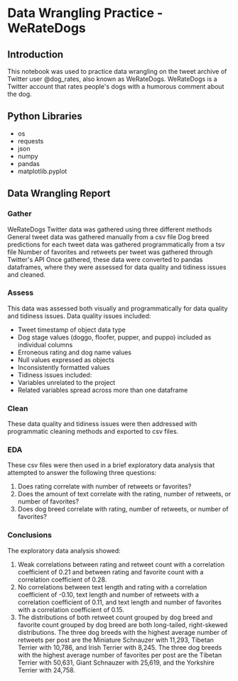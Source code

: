 # Data Wrangling Practice - WeRateDogs

## Introduction
This notebook was used to practice data wrangling on the tweet archive of Twitter user @dog_rates, also known as WeRateDogs. WeRateDogs is a Twitter account that rates people's dogs with a humorous comment about the dog. 

## Python Libraries
- os
- requests
- json
- numpy
- pandas
- matplotlib.pyplot

## Data Wrangling Report

### Gather
WeRateDogs Twitter data was gathered using three different methods
General tweet data was gathered manually from a csv file
Dog breed predictions for each tweet data was gathered programmatically from a tsv file
Number of favorites and retweets per tweet was gathered through Twitter's API
Once gathered, these data were converted to pandas dataframes, where they were assessed for data quality and tidiness issues and cleaned.

### Assess
This data was assessed both visually and programmatically for data quality and tidiness issues. Data quality issues included:
- Tweet timestamp of object data type
- Dog stage values (doggo, floofer, pupper, and puppo) included as individual columns
- Erroneous rating and dog name values
- Null values expressed as objects
- Inconsistently formatted values
- Tidiness issues included:
- Variables unrelated to the project
- Related variables spread across more than one dataframe

### Clean
These data quality and tidiness issues were then addressed with programmatic cleaning methods and exported to csv files.

### EDA
These csv files were then used in a brief exploratory data analysis that attempted to answer the following three questions:
1. Does rating correlate with number of retweets or favorites?
2. Does the amount of text correlate with the rating, number of retweets, or number of favorites?
3. Does dog breed correlate with rating, number of retweets, or number of favorites?

### Conclusions
The exploratory data analysis showed: 
1. Weak correlations between rating and retweet count with a correlation coefficient of 0.21 and between rating and favorite count with a correlation coefficient of 0.28.
2. No correlations between text length and rating with a correlation coefficient of -0.10, text length and number of retweets with a correlation coefficient of 0.11, and text length and number of favorites with a correlation coefficient of 0.15.
3. The distributions of both retweet count grouped by dog breed and favorite count grouped by dog breed are both long-tailed, right-skewed distributions. The three dog breeds with the highest average number of retweets per post are the Miniature Schnauzer with 11,293, Tibetan Terrier with 10,786, and Irish Terrier with 8,245. The three dog breeds with the highest average number of favorites per post are the Tibetan Terrier with 50,631, Giant Schnauzer with 25,619, and the Yorkshire Terrier with 24,758.
